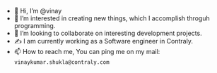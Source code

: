 - 👋 Hi, I’m @vinay
- 👀 I’m interested in creating new things, which I accomplish throguh programming. 
- 💞️ I’m looking to collaborate on interesting development projects. 
- ✍️ I am currently working as a Software engineer in Contraly. 
- 📫 How to reach me, You can ping me on my mail: ```vinaykumar.shukla@contraly.com```

<!---
vinayKs21/vinayKs21 is a ✨ special ✨ repository because its `README.md` (this file) appears on your GitHub profile.
You can click the Preview link to take a look at your changes.
--->
